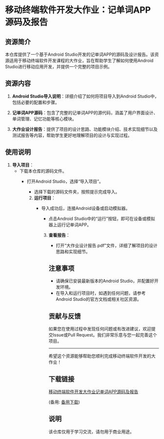 # 移动终端软件开发大作业：记单词APP源码及报告

## 资源简介

本仓库提供了一个基于Android Studio开发的记单词APP的源码及设计报告。该资源适用于移动终端软件开发课程的大作业，旨在帮助学生了解如何使用Android Studio进行移动应用开发，并提供一个完整的项目示例。

## 资源内容

1. **Android Studio导入说明**：详细介绍了如何将项目导入到Android Studio中，包括必要的配置和步骤。

2. **记单词APP源码**：包含了完整的记单词APP的源代码，涵盖了用户界面设计、单词管理、记忆功能等核心模块。

3. **大作业设计报告**：提供了项目的设计思路、功能模块介绍、技术实现细节以及测试报告等内容，帮助学生更好地理解项目的设计与实现过程。

## 使用说明

1. **导入项目**：
   - 下载本仓库的源码文件。
      - 打开Android Studio，选择“导入项目”。
         - 选择下载的源码文件夹，按照提示完成导入。

         2. **运行项目**：
            - 导入成功后，连接Android设备或启动模拟器。
               - 点击Android Studio中的“运行”按钮，即可在设备或模拟器上运行记单词APP。

               3. **查看报告**：
                  - 打开“大作业设计报告.pdf”文件，详细了解项目的设计思路和实现细节。

                  ## 注意事项

                  - 请确保已安装最新版本的Android Studio，并配置好开发环境。
                  - 在导入和运行项目时，如遇到任何问题，请参考Android Studio的官方文档或相关社区资源。

                  ## 贡献与反馈

                  如果您在使用过程中发现任何问题或有改进建议，欢迎提交Issue或Pull Request。我们非常乐意与您一起完善这个项目。

                  ---

                  希望这个资源能够帮助您顺利完成移动终端软件开发的大作业！

                  ## 下载链接
                  [移动终端软件开发大作业记单词APP源码及报告](https://pan.quark.cn/s/a8c74234bd0a) 

                  (备用: [备用下载](https://pan.baidu.com/s/1cBbgMxpulOBaZA2UJKIwqg?pwd=1234))

                  ## 说明

                  该仓库仅用于学习交流，请勿用于商业用途。
